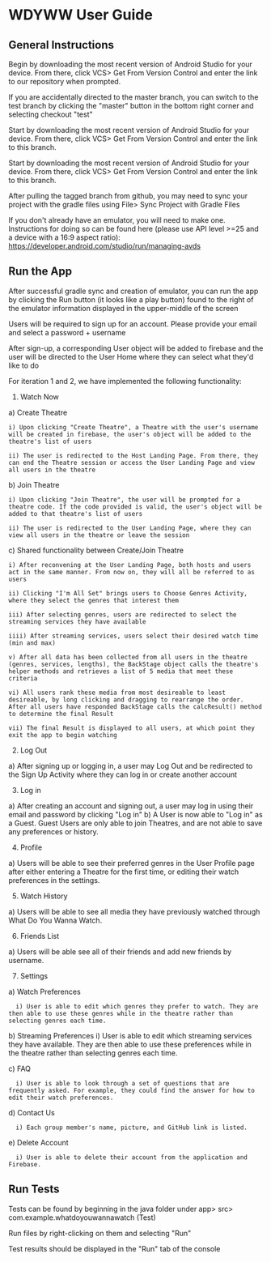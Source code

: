 # WDYWW User Guide 

## General Instructions
Begin by downloading the most recent version of Android Studio for your device. From there, click VCS> Get From Version Control and enter the link to our repository when prompted.

If you are accidentally directed to the master branch, you can switch to the test branch by clicking the "master" button in the bottom right corner and selecting checkout "test"

Start by downloading the most recent version of Android Studio for your device. From there, click VCS> Get From Version Control and enter the link to this branch.

Start by downloading the most recent version of Android Studio for your device. From there, click VCS> Get From Version Control and enter the link to this branch.

After pulling the tagged branch from github, you may need to sync your project with the gradle files using File> Sync Project with Gradle Files

If you don't already have an emulator, you will need to make one. Instructions for doing so can be found here (please use API level >=25 and a device with a 16:9 aspect ratio): https://developer.android.com/studio/run/managing-avds

## Run the App

After successful gradle sync and creation of emulator, you can run the app by clicking the Run button (it looks like a play button) found to the right of the emulator information displayed in the upper-middle of the screen

Users will be required to sign up for an account. Please provide your email and select a password + username

After sign-up, a corresponding User object will be added to firebase and the user will be directed to the User Home where they can select what they'd like to do

For iteration 1 and 2, we have implemented the following functionality:

1) Watch Now

  a) Create Theatre
  
    i) Upon clicking "Create Theatre", a Theatre with the user's username will be created in firebase, the user's object will be added to the theatre's list of users
    
    ii) The user is redirected to the Host Landing Page. From there, they can end the Theatre session or access the User Landing Page and view all users in the theatre
  
  b) Join Theatre
  
    i) Upon clicking "Join Theatre", the user will be prompted for a theatre code. If the code provided is valid, the user's object will be added to that theatre's list of users
    
    ii) The user is redirected to the User Landing Page, where they can view all users in the theatre or leave the session
    
  c) Shared functionality between Create/Join Theatre
  
    i) After reconvening at the User Landing Page, both hosts and users act in the same manner. From now on, they will all be referred to as users
    
    ii) Clicking "I'm All Set" brings users to Choose Genres Activity, where they select the genres that interest them
    
    iii) After selecting genres, users are redirected to select the streaming services they have available
    
    iiii) After streaming services, users select their desired watch time (min and max)
    
    v) After all data has been collected from all users in the theatre (genres, services, lengths), the BackStage object calls the theatre's helper methods and retrieves a list of 5 media that meet these criteria
    
    vi) All users rank these media from most desireable to least desireable, by long clicking and dragging to rearrange the order. After all users have responded BackStage calls the calcResult() method to determine the final Result
    
    vii) The final Result is displayed to all users, at which point they exit the app to begin watching
  
2) Log Out

  a) After signing up or logging in, a user may Log Out and be redirected to the Sign Up Activity where they can log in or create another account
  
3) Log in

  a) After creating an account and signing out, a user may log in using their email and password by clicking "Log in"
  b) A User is now able to "Log in" as a Guest. Guest Users are only able to join Theatres, and are not able to save any preferences or history.
  
4) Profile

  a) Users will be able to see their preferred genres in the User Profile page after either entering a Theatre for the first time, or editing their watch preferences in the settings.
  
5) Watch History

  a) Users will be able to see all media they have previously watched through What Do You Wanna Watch.

6) Friends List 

  a) Users will be able see all of their friends and add new friends by username. 
  
7) Settings

  a) Watch Preferences 
  
      i) User is able to edit which genres they prefer to watch. They are then able to use these genres while in the theatre rather than selecting genres each time.
  
  b) Streaming Preferences
      i) User is able to edit which streaming services they have available. They are then able to use these preferences while in the theatre rather than selecting genres each time.
      
  c) FAQ 
  
      i) User is able to look through a set of questions that are frequently asked. For example, they could find the answer for how to edit their watch preferences. 
      
  d) Contact Us
  
      i) Each group member's name, picture, and GitHub link is listed. 
      
  e) Delete Account 
  
      i) User is able to delete their account from the application and Firebase.


## Run Tests

Tests can be found by beginning in the java folder under app> src> com.example.whatdoyouwannawatch (Test)

Run files by right-clicking on them and selecting "Run"

Test results should be displayed in the "Run" tab of the console
